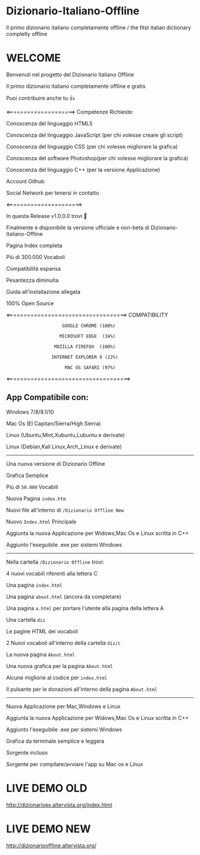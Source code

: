# Dizionario-Italiano-Offline
Il primo dizionario italiano completamente offline / the fitst italian dictionary completly offline

# WELCOME

Benvenuti nel progetto del Dizionario Italiano Offline

Il primo dizionario italiano completamente offline e gratis

Puoi contribuire anche tu 👍 

<====================>
Competenze Richieste:

Conoscenza del linguaggio HTML5

Conoscenza del linguaggio JavaScript (per chi volesse creare gli script)

Conoscenza del linguaggio CSS (per chi volesse migliorare la grafica)

Conoscenza del software Photoshop(per chi volesse migliorare la grafica)

Conoscenza del linguaggio C++ (per la versione Applicazione)

Account Github

Social Network per tenersi in contatto

<======================>

In questa Release v1.0.0.0 trovi 🥇 

Finalmente è disponibile la versione ufficiale e non-beta di Dizionario-Italiano-Offline

Pagina Index completa

Più di 300.000 Vocaboli

Compatibilità espansa

Pesantezza diminuita

Guida all'installazione allegata

100% Open Source

<===================================>
                             COMPATIBILITY

                         GOOGLE CHROME (100%)
                         
                        MICROSOFT EDGE  (34%)

                      MOZILLA FIREFOX  (100%)

                     INTERNET EXPLORER 9 (22%)

                          MAC OS SAFARI (97%)                   
<====================================>

<h2>App Compatibile con:</h2>

Windows 7/8/8.1/10

Mac Os (El Capitan/Sierra/High Sierra)

Linux (Ubuntu,Mint,Xubuntu,Lubuntu e derivate)

Linux (Debian,Kali Linux,Arch_Linux e derivate)

----------------------------------------------------------------------------------------------------------------------------

Una nuova versione di Dizionario Offline

Grafica Semplice

Più di `50.000` Vocabili

Nuova Pagina `index.htm`

Nuovi file all'interno di `/Dizionario Offline New`

Nuovo `Index.html` Principale

Aggiunta la nuova Applicazione per Widows,Mac Os e Linux scritta in C++

Aggiunto l'eseguibile .exe per sistemi Windows

-------------------------------------------------------------------------------------------------------------------------
Nella cartella `/Dizionario Offline` trovi:

4 nuovi vocabili riferenti alla lettera C

Una pagina `index.html`

Una pagina `about.html` (ancora da completare)

Una pagina `a.html` per portare l'utente alla pagina della lettera A

Una cartella `diz`

Le pagine HTML dei vocaboli

2 Nuovi vocaboli all'interno della cartella `diz/c`

La nuova pagina `About.html`

Una nuova grafica per la pagina `About.html`

Alcune migliorie al codice per `index.html`

Il pulsante per le donazioni all'interno della pagina `About.html`


-------------------------------------------------------------------------------------------------------------------------

Nuova Applicazione per Mac,Windows e Linux

Aggiunta la nuova Applicazione per Widows,Mac Os e Linux scritta in C++

Aggiunto l'eseguibile .exe per sistemi Windows

Grafica da terminale semplice e leggera

Sorgente incluso

Sorgente per compilare/avviare l'app su Mac os e Linux

# LIVE DEMO OLD

http://dizionarioex.altervista.org/index.html

# LIVE DEMO NEW

http://dizionariooffline.altervista.org/
